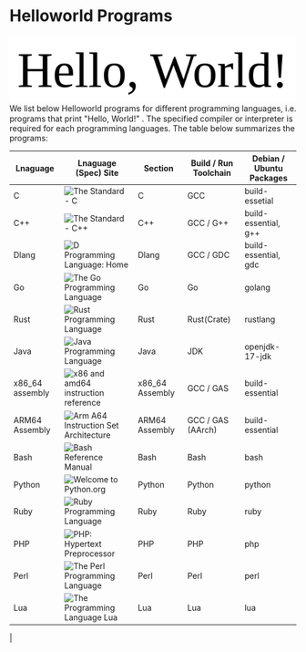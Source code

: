 # Helloworld Programs
![](./helloworld.png)
We list below Helloworld programs for diﬀerent programming languages, i.e. programs that print "Hello, World!"
. The
specified compiler or interpreter is required for each programming languages.
The table below summarizes the programs:

| Lnaguage | Lnaguage (Spec) Site | Section | Build / Run Toolchain | Debian / Ubuntu Packages |
| -------- | -------------------- | ------- | --------------------- | ------------------------ |
| C        | ![The Standard - C](https://www.iso-9899.info/wiki/The_Standard)| C | GCC | build-essetial |
| C++ | ![The Standard - C++](https://isocpp.org/std/the-standard) | C++ | GCC / G++ | build-essential, g++ |
| Dlang | ![D Programming Language: Home](https://dlang.org/) | Dlang | GCC / GDC | build-essential, gdc |
| Go | ![The Go Programming Language](https://go.dev/) | Go | Go | golang |
| Rust | ![Rust Programming Language](https://www.rust-lang.org/) | Rust | Rust(Crate) | rustlang |
| Java | ![Java Programming Language](https://docs.oracle.com/javase/8/docs/technotes/guides/language/#:~:text=The%20Java%E2%84%A2%20Programming%20Language,the%20Java%20Virtual%20Machine%20Specification.) | Java | JDK | openjdk-17-jdk |
| x86_64 assembly | ![x86 and amd64 instruction reference](https://www.felixcloutier.com/x86/) | x86_64 Assembly | GCC / GAS | build-essential |
| ARM64 Assembly | ![Arm A64 Instruction Set Architecture](https://developer.arm.com/documentation/ddi0596/latest/) | ARM64 Assembly | GCC / GAS (AArch) | build-essential |
| Bash | ![Bash Reference Manual](https://www.gnu.org/software/bash/) | Bash | Bash | bash |
| Python | ![Welcome to Python.org](https://www.python.org/) | Python | Python | python |
| Ruby | ![Ruby Programming Language](https://www.ruby-lang.org/en/) | Ruby | Ruby | ruby |
| PHP | ![PHP: Hypertext Preprocessor](https://www.php.net/) | PHP | PHP | php |
| Perl | ![The Perl Programming Language](https://www.perl.org/) | Perl | Perl | perl |
| Lua | ![The Programming Language Lua](https://www.lua.org/) | Lua | Lua | lua |
|